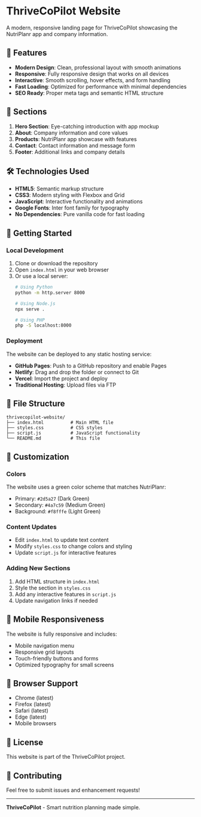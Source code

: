 # ThriveCoPilot Website

A modern, responsive landing page for ThriveCoPilot showcasing the NutriPlanr app and company information.

## 🚀 Features

- **Modern Design**: Clean, professional layout with smooth animations
- **Responsive**: Fully responsive design that works on all devices
- **Interactive**: Smooth scrolling, hover effects, and form handling
- **Fast Loading**: Optimized for performance with minimal dependencies
- **SEO Ready**: Proper meta tags and semantic HTML structure

## 📱 Sections

1. **Hero Section**: Eye-catching introduction with app mockup
2. **About**: Company information and core values
3. **Products**: NutriPlanr app showcase with features
4. **Contact**: Contact information and message form
5. **Footer**: Additional links and company details

## 🛠️ Technologies Used

- **HTML5**: Semantic markup structure
- **CSS3**: Modern styling with Flexbox and Grid
- **JavaScript**: Interactive functionality and animations
- **Google Fonts**: Inter font family for typography
- **No Dependencies**: Pure vanilla code for fast loading

## 🚀 Getting Started

### Local Development

1. Clone or download the repository
2. Open `index.html` in your web browser
3. Or use a local server:
   ```bash
   # Using Python
   python -m http.server 8000
   
   # Using Node.js
   npx serve .
   
   # Using PHP
   php -S localhost:8000
   ```

### Deployment

The website can be deployed to any static hosting service:

- **GitHub Pages**: Push to a GitHub repository and enable Pages
- **Netlify**: Drag and drop the folder or connect to Git
- **Vercel**: Import the project and deploy
- **Traditional Hosting**: Upload files via FTP

## 📁 File Structure

```
thrivecopilot-website/
├── index.html          # Main HTML file
├── styles.css          # CSS styles
├── script.js           # JavaScript functionality
└── README.md           # This file
```

## 🎨 Customization

### Colors
The website uses a green color scheme that matches NutriPlanr:
- Primary: `#2d5a27` (Dark Green)
- Secondary: `#4a7c59` (Medium Green)
- Background: `#f8fffe` (Light Green)

### Content Updates
- Edit `index.html` to update text content
- Modify `styles.css` to change colors and styling
- Update `script.js` for interactive features

### Adding New Sections
1. Add HTML structure in `index.html`
2. Style the section in `styles.css`
3. Add any interactive features in `script.js`
4. Update navigation links if needed

## 📱 Mobile Responsiveness

The website is fully responsive and includes:
- Mobile navigation menu
- Responsive grid layouts
- Touch-friendly buttons and forms
- Optimized typography for small screens

## 🔧 Browser Support

- Chrome (latest)
- Firefox (latest)
- Safari (latest)
- Edge (latest)
- Mobile browsers

## 📄 License

This website is part of the ThriveCoPilot project.

## 🤝 Contributing

Feel free to submit issues and enhancement requests!

---

**ThriveCoPilot** - Smart nutrition planning made simple.
